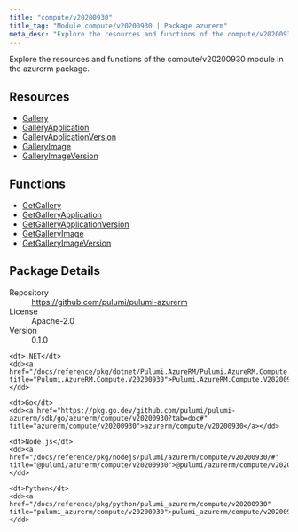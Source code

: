 ```yaml
---
title: "compute/v20200930"
title_tag: "Module compute/v20200930 | Package azurerm"
meta_desc: "Explore the resources and functions of the compute/v20200930 module in the azurerm package."
---
```


<!-- WARNING: this file was generated by Pulumi Docs Generator. -->
<!-- Do not edit by hand unless you're certain you know what you are doing! -->

Explore the resources and functions of the compute/v20200930 module in the azurerm package.

<h2 id="resources">Resources</h2>
<ul class="api">
    <li><a href="gallery" title="Gallery"><span class="symbol resource"></span>Gallery</a></li>
    <li><a href="galleryapplication" title="GalleryApplication"><span class="symbol resource"></span>GalleryApplication</a></li>
    <li><a href="galleryapplicationversion" title="GalleryApplicationVersion"><span class="symbol resource"></span>GalleryApplicationVersion</a></li>
    <li><a href="galleryimage" title="GalleryImage"><span class="symbol resource"></span>GalleryImage</a></li>
    <li><a href="galleryimageversion" title="GalleryImageVersion"><span class="symbol resource"></span>GalleryImageVersion</a></li>
</ul>

<h2 id="functions">Functions</h2>
<ul class="api">
    <li><a href="getgallery" title="GetGallery"><span class="symbol function"></span>GetGallery</a></li>
    <li><a href="getgalleryapplication" title="GetGalleryApplication"><span class="symbol function"></span>GetGalleryApplication</a></li>
    <li><a href="getgalleryapplicationversion" title="GetGalleryApplicationVersion"><span class="symbol function"></span>GetGalleryApplicationVersion</a></li>
    <li><a href="getgalleryimage" title="GetGalleryImage"><span class="symbol function"></span>GetGalleryImage</a></li>
    <li><a href="getgalleryimageversion" title="GetGalleryImageVersion"><span class="symbol function"></span>GetGalleryImageVersion</a></li>
</ul>

<h2 id="package-details">Package Details</h2>
<dl class="package-details">
	<dt>Repository</dt>
	<dd><a href="https://github.com/pulumi/pulumi-azurerm">https://github.com/pulumi/pulumi-azurerm</a></dd>
	<dt>License</dt>
	<dd>Apache-2.0</dd>
	<dt>Version</dt>
	<dd>0.1.0</dd>
</dl>



<dl class="tabular">

    <dt>.NET</dt>
    <dd><a href="/docs/reference/pkg/dotnet/Pulumi.AzureRM/Pulumi.AzureRM.Compute.V20200930.html" title="Pulumi.AzureRM.Compute.V20200930">Pulumi.AzureRM.Compute.V20200930</a></dd>

    <dt>Go</dt>
    <dd><a href="https://pkg.go.dev/github.com/pulumi/pulumi-azurerm/sdk/go/azurerm/compute/v20200930?tab=doc#" title="azurerm/compute/v20200930">azurerm/compute/v20200930</a></dd>

    <dt>Node.js</dt>
    <dd><a href="/docs/reference/pkg/nodejs/pulumi/azurerm/compute/v20200930/#" title="@pulumi/azurerm/compute/v20200930">@pulumi/azurerm/compute/v20200930</a></dd>

    <dt>Python</dt>
    <dd><a href="/docs/reference/pkg/python/pulumi_azurerm/compute/v20200930" title="pulumi_azurerm/compute/v20200930">pulumi_azurerm/compute/v20200930</a></dd>

</dl>

